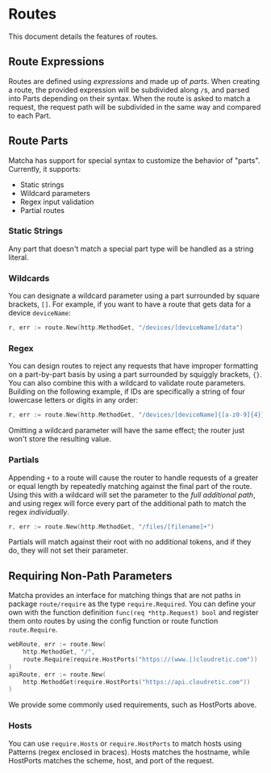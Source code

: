 # Routes

This document details the features of routes.

## Route Expressions

Routes are defined using *expressions* and made up of *parts*. When creating a route, the provided expression will be subdivided along `/`s, and parsed into Parts depending on their syntax. When the route is asked to match a request, the request path will be subdivided in the same way and compared to each Part.

## Route Parts

 Matcha has support for special syntax to customize the behavior of "parts". Currently, it supports:

- Static strings
- Wildcard parameters
- Regex input validation
- Partial routes

### Static Strings

Any part that doesn't match a special part type will be handled as a string literal.

### Wildcards

You can designate a wildcard parameter using a part surrounded by square brackets, `[]`. For example, if you want to have a route that gets data for a device `deviceName`:

```go
r, err := route.New(http.MethodGet, "/devices/[deviceName]/data")
```

### Regex

You can design routes to reject any requests that have improper formatting on a part-by-part basis by using a part surrounded by squiggly brackets, `{}`. You can also combine this with a wildcard to validate route parameters. Building on the following example, if IDs are specifically a string of four lowercase letters or digits in any order:

```go
r, err := route.New(http.MethodGet, "/devices/[deviceName]{[a-z0-9]{4}}/data")
```

Omitting a wildcard parameter will have the same effect; the router just won't store the resulting value.

### Partials

Appending `+` to a route will cause the router to handle requests of a greater or equal length by repeatedly matching against the final part of the route. Using this with a wildcard will set the parameter to the *full additional path*, and using regex will force every part of the additional path to match the regex *individually*.

```go
r, err := route.New(http.MethodGet, "/files/[filename]+")
```

Partials will match against their root with no additional tokens, and if they do, they will not set their parameter.

## Requiring Non-Path Parameters

Matcha provides an interface for matching things that are not paths in package `route/require` as the type `require.Required`. You can define your own with the function definition `func(req *http.Request) bool` and register them onto routes by using the config function or route function `route.Require`.

```go
webRoute, err := route.New(
    http.MethodGet, "/",
    route.Require(require.HostPorts("https://(www.|)cloudretic.com"))
)
apiRoute, err := route.New(
    http.MethodGet(require.HostPorts("https://api.cloudretic.com"))
)
```

We provide some commonly used requirements, such as HostPorts above.

### Hosts

You can use `require.Hosts` or `require.HostPorts` to match hosts using Patterns (regex enclosed in braces). Hosts matches the hostname, while HostPorts matches the scheme, host, and port of the request.
